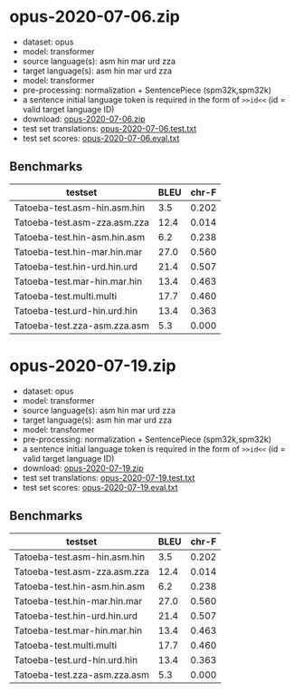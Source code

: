 # opus-2020-07-06.zip

* dataset: opus
* model: transformer
* source language(s): asm hin mar urd zza
* target language(s): asm hin mar urd zza
* model: transformer
* pre-processing: normalization + SentencePiece (spm32k,spm32k)
* a sentence initial language token is required in the form of `>>id<<` (id = valid target language ID)
* download: [opus-2020-07-06.zip](https://object.pouta.csc.fi/Tatoeba-MT-models/iir-iir/opus-2020-07-06.zip)
* test set translations: [opus-2020-07-06.test.txt](https://object.pouta.csc.fi/Tatoeba-MT-models/iir-iir/opus-2020-07-06.test.txt)
* test set scores: [opus-2020-07-06.eval.txt](https://object.pouta.csc.fi/Tatoeba-MT-models/iir-iir/opus-2020-07-06.eval.txt)

## Benchmarks

| testset               | BLEU  | chr-F |
|-----------------------|-------|-------|
| Tatoeba-test.asm-hin.asm.hin 	| 3.5 	| 0.202 |
| Tatoeba-test.asm-zza.asm.zza 	| 12.4 	| 0.014 |
| Tatoeba-test.hin-asm.hin.asm 	| 6.2 	| 0.238 |
| Tatoeba-test.hin-mar.hin.mar 	| 27.0 	| 0.560 |
| Tatoeba-test.hin-urd.hin.urd 	| 21.4 	| 0.507 |
| Tatoeba-test.mar-hin.mar.hin 	| 13.4 	| 0.463 |
| Tatoeba-test.multi.multi 	| 17.7 	| 0.460 |
| Tatoeba-test.urd-hin.urd.hin 	| 13.4 	| 0.363 |
| Tatoeba-test.zza-asm.zza.asm 	| 5.3 	| 0.000 |

# opus-2020-07-19.zip

* dataset: opus
* model: transformer
* source language(s): asm hin mar urd zza
* target language(s): asm hin mar urd zza
* model: transformer
* pre-processing: normalization + SentencePiece (spm32k,spm32k)
* a sentence initial language token is required in the form of `>>id<<` (id = valid target language ID)
* download: [opus-2020-07-19.zip](https://object.pouta.csc.fi/Tatoeba-MT-models/iir-iir/opus-2020-07-19.zip)
* test set translations: [opus-2020-07-19.test.txt](https://object.pouta.csc.fi/Tatoeba-MT-models/iir-iir/opus-2020-07-19.test.txt)
* test set scores: [opus-2020-07-19.eval.txt](https://object.pouta.csc.fi/Tatoeba-MT-models/iir-iir/opus-2020-07-19.eval.txt)

## Benchmarks

| testset               | BLEU  | chr-F |
|-----------------------|-------|-------|
| Tatoeba-test.asm-hin.asm.hin 	| 3.5 	| 0.202 |
| Tatoeba-test.asm-zza.asm.zza 	| 12.4 	| 0.014 |
| Tatoeba-test.hin-asm.hin.asm 	| 6.2 	| 0.238 |
| Tatoeba-test.hin-mar.hin.mar 	| 27.0 	| 0.560 |
| Tatoeba-test.hin-urd.hin.urd 	| 21.4 	| 0.507 |
| Tatoeba-test.mar-hin.mar.hin 	| 13.4 	| 0.463 |
| Tatoeba-test.multi.multi 	| 17.7 	| 0.460 |
| Tatoeba-test.urd-hin.urd.hin 	| 13.4 	| 0.363 |
| Tatoeba-test.zza-asm.zza.asm 	| 5.3 	| 0.000 |

